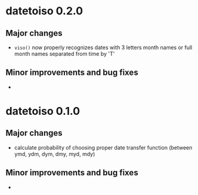 # datetoiso 0.2.0



## Major changes

* `viso()` now properly recognizes dates with 3 letters month names or full month names separated from time by 'T'

## Minor improvements and bug fixes

*

# datetoiso 0.1.0

## Major changes

* calculate probability of choosing proper date transfer function (between ymd, ydm, dym, dmy, myd, mdy)

## Minor improvements and bug fixes

* 

